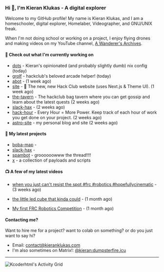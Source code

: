 ### Hi 👋, I'm Kieran Klukas - A digital explorer 

Welcome to my GitHub profile! My name is Kieran Klukas, and I am a homeschooler, digital explorer, Homelaber, Videographer, and GNU/UNIX freak.

When I'm not doing school or working on a project, I enjoy flying drones and making videos on my YouTube channel, [A Wanderer's Archives](https://youtube.com/@wanderer.archives).

#### 👷 Check out what I'm currently working on

- [dots](https://github.com/kcoderhtml/dots) - Kieran's opinionated (and probably slightly dumb) nix config (today)
- [grolf](https://github.com/kcoderhtml/grolf) - hackclub's beloved arcade helper! (today)
- [abot](https://github.com/kcoderhtml/abot) -  (1 week ago)
- [site](https://github.com/hackclub/site) - 🌈 The new, new Hack Club website (uses Next.js & Theme UI). (1 week ago)
- [the-tavern](https://github.com/kcoderhtml/the-tavern) - The hackclub bag tavern where you can get gossip and learn about the latest quests (2 weeks ago)
- [slack-hax](https://github.com/kcoderhtml/slack-hax) -  (2 weeks ago)
- [hack-hour](https://github.com/hackclub/hack-hour) - Every Hour = More Power. Keep track of each hour of work you get done on your project. (2 weeks ago)
- [astro-site](https://github.com/kcoderhtml/astro-site) - my personal blog and site (2 weeks ago)

#### 🌱 My latest projects

- [boba-map](https://github.com/kcoderhtml/boba-map) - 
- [slack-hax](https://github.com/kcoderhtml/slack-hax) - 
- [spambot](https://github.com/kcoderhtml/spambot) - groooooowww the thread!!!!
- [x](https://github.com/kcoderhtml/x) - a collection of payloads and scripts

#### 📺 A few of my latest videos

- [when you just can't resist the spot #frc #robotics #hopefullycinematic](https://www.youtube.com/watch?v=Y7SZ_TDleGM) - (3 weeks ago)

- [the little led cube that kinda could](https://www.youtube.com/watch?v=um7v7Y04vGw) - (1 month ago)

- [My first FRC Robotics Competition](https://www.youtube.com/watch?v=w_o2-eqkbCk) - (1 month ago)



#### Contacting me?

Want to hire me for a project? want to colab on something? or do you just want to say hi?

- Email: [contact@kieranklukas.com](mailto:contact@kieranklukas.com)
- I'm also sometimes on Matrix!: [@kieran:dumpsterfire.icu](https://matrix.to/#/@kieran.matrix.dumpsterfire.icu)

---

![Kcoderhtml's Activity Grid](https://raw.githubusercontent.com/kcoderhtml/kcoderhtml/output/github-contribution-grid-snake.svg)

